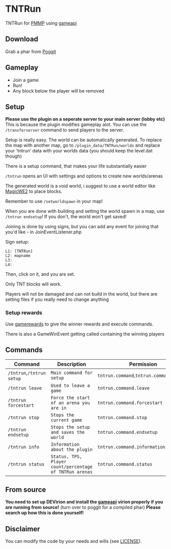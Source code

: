 # TNTRun
TNTRun for [PMMP](https://github.com/pmmp/PocketMine-MP) using [gameapi](https://github.com/thebigsmileXD/gameapi)
## Download
Grab a phar from [Poggit](https://poggit.pmmp.io/ci/thebigsmileXD/TNTRun)
## Gameplay
- Join a game
- Run!
- Any block below the player will be removed 
## Setup
**Please use the plugin on a seperate server to your main server (lobby etc)** This is because the plugin modifies gameplay alot. You can use the `/transferserver` command to send players to the server.

Setup is really easy. The world can be automatically generated. To replace the map with another map, go to `/plugin_data/TNTRun/worlds` and replace your 'tntrun' data with your worlds data (you should keep the level.dat though)

There is a setup command, that makes your life substantially easier

`/tntrun` opens an UI with settings and options to create new worlds/arenas

The generated world is a void world, i suggest to use a world editor like [MagicWE2](https://github.com/thebigsmileXD/MagicWE2) to place blocks.

Remember to use `/setworldspawn` in your map!

When you are done with building and setting the world spawn in a map, use `/tntrun endsetup`! If you don't, the world won't get saved!

Joining is done by using signs, but you can add any event for joining that you'd like - in JoinEventListener.php

Sign setup:
```
L1: [TNTRun]
L2: mapname
L3: 
L4: 
```
Then, click on it, and you are set.

Only TNT blocks will work.

Players will not be damaged and can not build in the world, but there are setting files if you really need to change anything
### Setup rewards
Use [gamerewards](https://github.com/thebigsmileXD/gamerewards) to give the winner rewards and execute commands.

There is also a GameWinEvent getting called containing the winning players
## Commands
| Command | Description | Permission |
| --- | --- | --- |
| `/tntrun`,`/tntrun setup` | `Main command for setup` | `tntrun.command`,`tntrun.command.setup`, |
| `/tntrun leave` | `Used to leave a game` | `tntrun.command.leave` |
| `/tntrun forcestart` | `Force the start of an arena you are in` | `tntrun.command.forcestart` |
| `/tntrun stop` | `Stops the current game` | `tntrun.command.stop` |
| `/tntrun endsetup` | `Stops the setup and saves the world` | `tntrun.command.endsetup` |
| `/tntrun info` | `Information about the plugin` | `tntrun.command.information` |
| `/tntrun status` | `Status, TPS, Player count/percentage of TNTRun arenas` | `tntrun.command.status` |
## From source
**You need to set up DEVirion and install the [gameapi](https://github.com/thebigsmileXD/gameapi) virion properly if you are running from source!**
(turn over to poggit for a compiled phar)
**Please search up how this is done yourself!**

## Disclaimer
You can modify the code by your needs and wills (see [LICENSE](https://github.com/thebigsmileXD/TNTRun/blob/master/LICENSE)).
